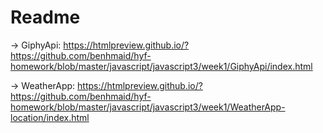 # Readme 


-> GiphyApi: https://htmlpreview.github.io/?https://github.com/benhmaid/hyf-homework/blob/master/javascript/javascript3/week1/GiphyApi/index.html

-> WeatherApp: https://htmlpreview.github.io/?https://github.com/benhmaid/hyf-homework/blob/master/javascript/javascript3/week1/WeatherApp-location/index.html
